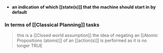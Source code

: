 - **an indication of which [[state(s)]] that the machine should start in by default**

### In terms of [[Classical Planning]] tasks
> this is a [[Closed world assumption]]
> the idea of negating an [[Atomic Propositions (atoms)]] of an [[action(s)]] is performed
> 	as it is no longer TRUE
